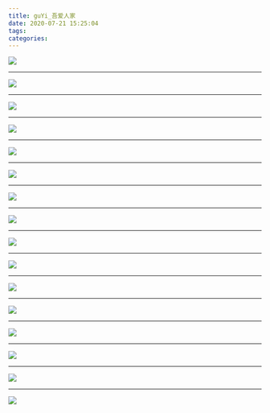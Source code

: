 ```yaml
---
title: guYi_吾爱人家
date: 2020-07-21 15:25:04
tags:
categories:
---
```




![](./wuAi_001.jpg)

<!--more-->

***

![](./wuAi_002.jpg)

***

![](./wuAi_003.jpg)

***

![](./wuAi_004.jpg)

***

![](./wuAi_005.jpg)

***

![](./wuAi_006.jpg)

***

![](./wuAi_007.jpg)

***

![](./wuAi_008.jpg)

***

![](./wuAi_009.jpg)

***

![](./wuAi_010.jpg)

***

![](./wuAi_011.jpg)

***

![](./wuAi_012.jpg)

***

![](./wuAi_013.jpg)

***

![](./wuAi_014.jpg)

***

![](./wuAi_015.jpg)

***

![](./wuAi_016.jpg)

